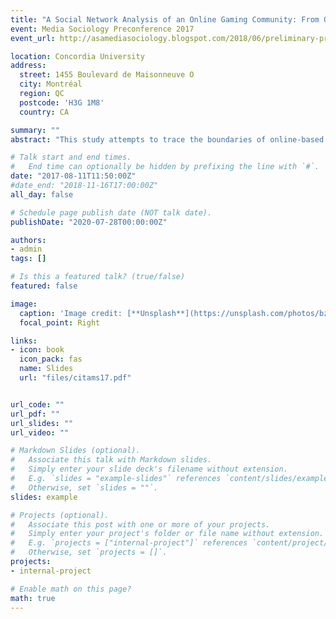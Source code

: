 ```yaml
---
title: "A Social Network Analysis of an Online Gaming Community: From Online Ties to Offline Ties"
event: Media Sociology Preconference 2017
event_url: http://asamediasociology.blogspot.com/2018/06/preliminary-program-schedule-2018.html

location: Concordia University
address:
  street: 1455 Boulevard de Maisonneuve O
  city: Montréal
  region: QC
  postcode: 'H3G 1M8'
  country: CA

summary: ""
abstract: "This study attempts to trace the boundaries of online-based social networks and its extensions and/or intersections with offline networks. It seeks to comprehend ties in online gaming communities who usually engage in Massive Multiplayer Online Games. Most online gaming studies have focused on the virtual aspect without seriously considering the intersectionality of the virtual and the actual lives of the participants. By addressing this gap in the literature, and attempting to design an instrument that will measure the extent to which online/offline social networks permeate each other, this study helps to advance the knowledge of this field. Social network analysis techniques were used to collect and analyze data from a Massive Multiplayer Online gaming community. The results show that participants seem willing to extend, or already have extended, their online social networks into their offline networks; which in a larger context supports the notion that online ties can be and are, in some cases, as meaningful as offline social ties. These results support the main assumption that a member who is familiar, has knowledge of, and frequently interacts with other members will be more likely to show interest in crossing the divide between their online and offline lives."

# Talk start and end times.
#   End time can optionally be hidden by prefixing the line with `#`.
date: "2017-08-11T11:50:00Z"
#date_end: "2018-11-16T17:00:00Z"
all_day: false

# Schedule page publish date (NOT talk date).
publishDate: "2020-07-28T00:00:00Z"

authors: 
- admin
tags: []

# Is this a featured talk? (true/false)
featured: false

image:
  caption: 'Image credit: [**Unsplash**](https://unsplash.com/photos/bzdhc5b3Bxs)'
  focal_point: Right

links: 
- icon: book
  icon_pack: fas
  name: Slides
  url: "files/citams17.pdf"


url_code: ""
url_pdf: ""
url_slides: ""
url_video: ""

# Markdown Slides (optional).
#   Associate this talk with Markdown slides.
#   Simply enter your slide deck's filename without extension.
#   E.g. `slides = "example-slides"` references `content/slides/example-slides.md`.
#   Otherwise, set `slides = ""`.
slides: example

# Projects (optional).
#   Associate this post with one or more of your projects.
#   Simply enter your project's folder or file name without extension.
#   E.g. `projects = ["internal-project"]` references `content/project/deep-learning/index.md`.
#   Otherwise, set `projects = []`.
projects:
- internal-project

# Enable math on this page?
math: true
---
```


